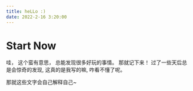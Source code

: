 ```yaml
---
title: heLLo :)
date: 2022-2-16 3:20:00
---
```


# Start Now

哇，
这个蛮有意思，
总能发现很多好玩的事情。
那就记下来！
过了一些天后总是会惊奇的发现, 这真的是我写的嘛, 咋看不懂了呢。

那就这些文字会自己解释自己~

